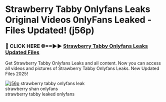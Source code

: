 # Strawberry Tabby Onlyfans Leaks Original Videos 0nlyFans Leaked - Files Updated! (j56p)

<h3>🔴 CLICK HERE 🌐==►► <a href="https://tinyurl.com/x26r9saj" rel="nofollow">Strawberry Tabby Onlyfans Leaks Updated Files</a></h3>

Get Strawberry Tabby Onlyfans Leaks and all content. Now you can access all videos and pictures of Strawberry Tabby Onlyfans Leaks. New Updated Files 2025!

[![j56p](https://i.imgur.com/LkgZPqh.gif)](https://tinyurl.com/x26r9saj)
strawberry tabby onlyfans leak<br>
strawberry shan onlyfans<br>
strawberry tabby leaked onlyfans